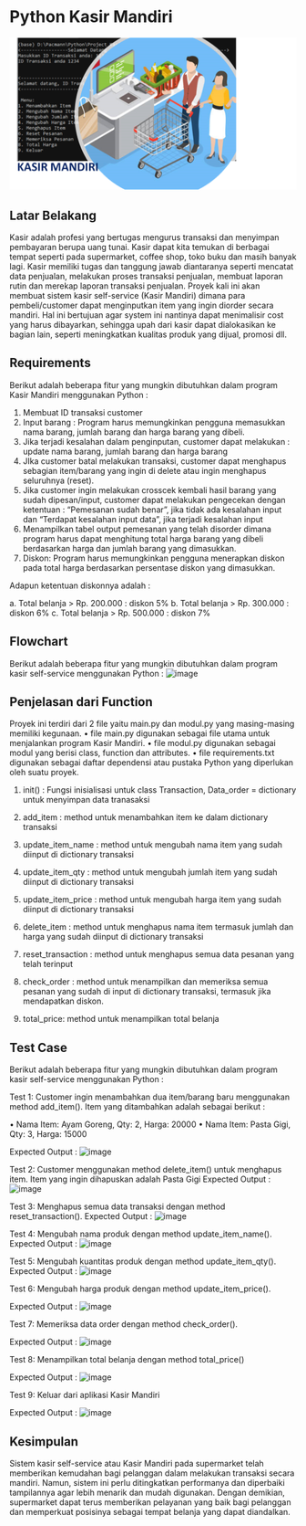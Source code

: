 # Python Kasir Mandiri

![image](https://github.com/klinikdata/Project-Pacmann-Python-Kasir-Mandiri/blob/main/images/Cover.png)


## Latar Belakang
Kasir adalah profesi yang bertugas mengurus transaksi dan menyimpan pembayaran berupa uang tunai. Kasir dapat kita temukan di berbagai tempat seperti pada supermarket, coffee shop, toko buku dan masih banyak lagi. Kasir memiliki tugas dan tanggung jawab diantaranya seperti mencatat data penjualan, melakukan proses transaksi penjualan, membuat laporan rutin dan merekap laporan transaksi penjualan. Proyek kali ini akan membuat  sistem kasir self-service (Kasir Mandiri) dimana para pembeli/customer dapat menginputkan item yang ingin diorder secara mandiri. Hal ini bertujuan agar system ini nantinya dapat menimalisir cost yang harus dibayarkan, sehingga upah dari kasir dapat dialokasikan ke bagian lain, seperti meningkatkan kualitas produk yang dijual, promosi dll.

## Requirements
Berikut adalah beberapa fitur yang mungkin dibutuhkan dalam program Kasir Mandiri menggunakan Python :
1.	Membuat ID transaksi customer
2.	Input barang : Program harus memungkinkan pengguna memasukkan nama barang, jumlah barang dan harga barang yang dibeli. 
3.	Jika terjadi kesalahan dalam penginputan, customer dapat melakukan : update nama barang, jumlah barang dan harga barang 
4.	JIka customer batal melakukan transaksi, customer dapat menghapus sebagian item/barang yang ingin di delete atau ingin menghapus seluruhnya (reset).
5.	Jika customer ingin melakukan crosscek kembali hasil barang yang sudah dipesan/input, customer dapat melakukan pengecekan dengan ketentuan :  “Pemesanan sudah benar”, jika tidak ada kesalahan input dan “Terdapat kesalahan input data”,  jika terjadi kesalahan input
6.	Menampilkan tabel output pemesanan yang telah disorder dimana program harus dapat menghitung total harga barang yang dibeli berdasarkan harga dan jumlah barang yang dimasukkan.
7.	Diskon: Program harus memungkinkan pengguna menerapkan diskon pada total harga berdasarkan persentase diskon yang dimasukkan.


Adapun ketentuan diskonnya adalah :

a. Total belanja > Rp. 200.000 : diskon 5%
b. Total belanja > Rp. 300.000 : diskon 6%
c. Total belanja > Rp. 500.000 : diskon 7%

## Flowchart
Berikut adalah beberapa fitur yang mungkin dibutuhkan dalam program kasir self-service menggunakan Python :
![image]()

## Penjelasan dari Function
Proyek ini terdiri dari 2 file yaitu main.py dan modul.py yang masing-masing memiliki kegunaan.
•	file main.py digunakan sebagai file utama untuk menjalankan program Kasir Mandiri.
•	file modul.py digunakan sebagai modul yang berisi class, function dan attributes. 
•	file requirements.txt digunakan sebagai daftar dependensi atau pustaka Python yang diperlukan oleh suatu proyek.

1.	init() : Fungsi inisialisasi untuk class Transaction, 
Data_order = dictionary untuk menyimpan data tranasaksi

2.	add_item : method untuk menambahkan item ke dalam dictionary transaksi

3.	update_item_name : method untuk mengubah nama item yang sudah diinput di dictionary transaksi

4.	update_item_qty : method untuk mengubah jumlah item yang sudah diinput di dictionary transaksi

5.	update_item_price : method untuk mengubah harga item yang sudah diinput di dictionary transaksi

6.	delete_item : method untuk menghapus nama item termasuk jumlah dan harga yang sudah diinput di dictionary transaksi

7.	reset_transaction : method untuk menghapus semua data pesanan yang telah terinput

8.	check_order : method untuk menampilkan dan memeriksa semua pesanan yang sudah di input di dictionary transaksi, termasuk jika mendapatkan diskon.

9.	total_price: method untuk menampilkan total belanja

## Test Case
Berikut adalah beberapa fitur yang mungkin dibutuhkan dalam program kasir self-service menggunakan Python : 

Test 1:
Customer ingin menambahkan dua item/barang baru menggunakan method add_item(). Item yang ditambahkan adalah sebagai berikut :

•	Nama Item: Ayam Goreng, Qty: 2, Harga: 20000
•	Nama Item: Pasta Gigi, Qty: 3, Harga: 15000

Expected Output :
![image]()

Test 2:
Customer menggunakan method delete_item() untuk menghapus item. Item yang ingin dihapuskan adalah Pasta Gigi
Expected Output :
![image]()

Test 3:
Menghapus semua data transaksi dengan method reset_transaction().
Expected Output :
![image]()


Test 4:
Mengubah nama produk dengan method update_item_name().
Expected Output :
![image]()


Test 5:
Mengubah kuantitas produk dengan method update_item_qty().
Expected Output :
![image]()


Test 6:
Mengubah harga produk dengan method update_item_price().

Expected Output :
![image]()


Test 7:
Memeriksa data order dengan method check_order().

Expected Output :
![image]()


Test 8:
Menampilkan total belanja dengan method total_price()

Expected Output :
![image]()


Test 9:
Keluar dari aplikasi Kasir Mandiri

Expected Output :
![image]()

## Kesimpulan
Sistem kasir self-service atau Kasir Mandiri pada supermarket telah memberikan kemudahan bagi pelanggan dalam melakukan transaksi secara mandiri. Namun, sistem ini perlu ditingkatkan performanya dan diperbaiki tampilannya agar lebih menarik dan mudah digunakan. Dengan demikian, supermarket dapat terus memberikan pelayanan yang baik bagi pelanggan dan memperkuat posisinya sebagai tempat belanja yang dapat diandalkan.
